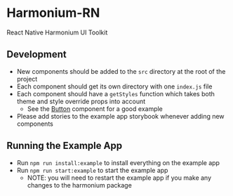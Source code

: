 # Harmonium-RN

React Native Harmonium UI Toolkit

## Development

- New components should be added to the `src` directory at the root of the project
- Each component should get its own directory with one `index.js` file
- Each component should have a `getStyles` function which takes both theme and style override props into account
  - See the [Button](https://github.com/revelrylabs/Harmonium-RN/blob/master/src/Button/index.js#L7) component for a good example
- Please add stories to the example app storybook whenever adding new components

## Running the Example App

- Run `npm run install:example` to install everything on the example app
- Run `npm run start:example` to start the example app
  - NOTE: you will need to restart the example app if you make any changes to the harmonium package
